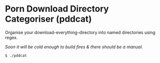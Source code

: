 # Porn Download Directory Categoriser (pddcat)
Organise your download-everything-directory into named directories using regex.

*Soon it will be cold enough to build fires & there should be a manual.*

```
$ ./pddcat
```
